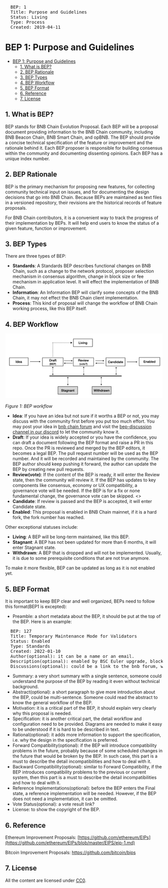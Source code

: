 <pre>
  BEP: 1
  Title: Purpose and Guidelines
  Status: Living
  Type: Process
  Created: 2019-04-11
</pre>

# BEP 1: Purpose and Guidelines


- [BEP 1: Purpose and Guidelines](#bep-1-purpose-and-guidelines)
  - [1.  What is BEP?](#1--what-is-bep)
  - [2.  BEP Rationale](#2--bep-rationale)
  - [3.  BEP Types](#3--bep-types)
  - [4.  BEP Workflow](#4--bep-workflow)
  - [5.  BEP Format](#5--bep-format)
  - [6.  Reference](#6--reference)
  - [7.  License](#7--license)


## 1.  What is BEP?

BEP stands for BNB Chain Evolution Proposal. Each BEP will be a proposal document providing information to the BNB Chain community, including  BNB Beacon Chain, BNB Smart Chain, and opBNB. The BEP should provide a concise technical specification of the feature or improvement and the rationale behind it. Each BEP proposer is responsible for building consensus within the community and documenting dissenting opinions. Each BEP has a unique index number.

## 2.  BEP Rationale

BEP is the primary mechanism for proposing new features, for collecting community technical input on issues, and for documenting the design decisions that go into BNB Chain. Because BEPs are maintained as text files in a versioned repository, their revisions are the historical records of feature proposals.

For BNB Chain contributors, it is a convenient way to track the progress of their implementation by BEPs. It will help end users to know the status of a given feature, function or improvement.

##  3.  BEP Types

There are three types of BEP:

- **Standards**: A Standards BEP describes functional changes on BNB Chain, such as a change to the network protocol, proposer selection mechanism in consensus algorithm, change in block size or fee mechanism in application level. It will effect the implementation of BNB Chain.
- **Information**: An Information BEP will clarify some concepts of the BNB Chain, it may not effect the BNB Chain client implementation.
- **Process**: This kind of proposal will change the workflow of BNB Chain working process, like this BEP itself.

## 4.  BEP Workflow
![overall workflow](./assets/bep-1/workflow.png)

*Figure 1: BEP workflow*

- **Idea**: If you have an idea but not sure if it worths a BEP or not, you may discuss with the community first before you put too much effort. You may post your idea in [bnb chain forum](https://forum.bnbchain.org/) and visit the [bep-discussion channel in our discord](https://discord.gg/bnbchain) to let the community know it.
- **Draft**: If your idea is widely accepted or you have the confidence, you can draft a document following the BEP format and raise a PR in this repo. Once the PR is reviewed and merged by the BEP editors, it becomes a legal BEP. The pull request number will be used as the BEP number. And it will be recorded and maintained by the community. The BEP author should keep pushing it forward, the author can update the BEP by creating new pull requests. <to add vote steps>
- **Review(vote)**: If the content of the BEP is ready, it will enter the Review state, then the community will review it. If the BEP has updates to key components like consensus, economy or UX compatibility, a governance vote will be needed. If the BEP is for a fix or none fundamental change, the governance vote can be skipped. <>
- **Candidate**: If review is passed and the BEP is accepted, it will enter Candidate state.
- **Enabled**: This proposal is enabled in BNB Chain mainnet, if it is a hard fork, the fork number has reached.

Other exceptional statuses include:

- **Living**: A BEP will be long-term maintained, like this BEP.
- **Stagnant**: A BEP has not been updated for more than 6 months, it will enter Stagnant state.
- **Withdrawn**: A BEP that is dropped and will not be implemented. Usually, it is due to some prerequisite conditions that are not true anymore.

To make it more flexible, BEP can be updated as long as it is not enabled yet.

## 5.  BEP Format
It is important to keep BEP clear and well organized, BEPs need to follow this format(BEP1 is excepted):
- Preamble: a short metadata about the BEP, it should be put at the top of the BEP. Here is an example:
<pre>
  BEP: 127
  Title: Temporary Maintenance Mode for Validators
  Status: Enabled
  Type: Standards
  Created: 2022-01-10
  Author(optional): it can be a name or an email.
  Description(optional): enabled by BSC Euler upgrade, block height 18907621, Jun-22-2022
  Discussions(optional): could be a link to the bnb forum, where it is discussed.
</pre>
- Summary: a very short summary with a single sentence, someone could understand the purpose of the BEP by reading it even without technical background.
- Abstract(optional): a short paragraph to give more introduction about the BEP, could be multi-sentence. Someone could read the abstract to know the general workflow of the BEP.
- Motivation: it is a critical part of the BEP, it should explain very clearly why this proposal is needed.
- Specification: it is another critical part, the detail workflow and configuration need to be provided. Diagrams are needed to make it easy to be understood if it is hard to be described in text.
- Rational(optional): it adds more information to support the specification, i.e. why the design in the specification is preferred.
- Forward Compatibility(optional): if the BEP will introduce compatibility problems in the future, probably because of some scheduled changes in the future that would be broken by the BEP. In such case, this part is a must to describe the detail incompatibilities and how to deal with it.
- Backward Compatibility(optional): similar to Forward Compatibility, if the BEP introduces compatibility problems to the previous or current system, then this part is a must to describe the detail incompatibilities and how to deal with it.
- Reference Implementations(optional): before the BEP enters the Final state, a reference implementation will be needed. However, if the BEP does not need a implementation, it can be omitted.
- Vote Status(optional): a vote result link?
- License: to show the copyright of the BEP.
## 6.  Reference

Ethereum Improvement Proposals:  [https://github.com/ethereum/EIPs](https://github.com/ethereum/EIPs/blob/master/EIPS/eip-1.md)

Bitcoin Improvement Proposals:  <https://github.com/bitcoin/bips>

##  7.  License

All the content are licensed under [CC0](https://creativecommons.org/publicdomain/zero/1.0/).
